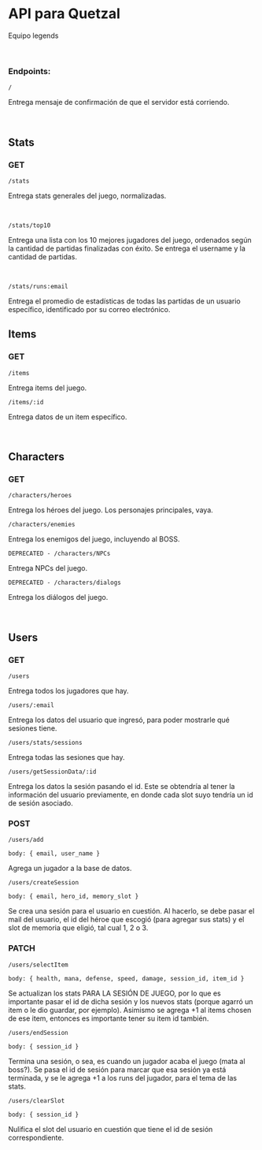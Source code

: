 # API para Quetzal

Equipo legends

<br>

### Endpoints:

`/`

Entrega mensaje de confirmación de que el servidor está corriendo.

<br>

## Stats

### GET

`/stats`

Entrega stats generales del juego, normalizadas.

<br>

`/stats/top10`

Entrega una lista con los 10 mejores jugadores del juego, ordenados según la
cantidad de partidas finalizadas con éxito. Se entrega el username y la cantidad
de partidas.

<br>

`/stats/runs:email`

Entrega el promedio de estadísticas de todas las partidas de un usuario
específico, identificado por su correo electrónico.

## Items

### GET

`/items`

Entrega items del juego.

`/items/:id`

Entrega datos de un item específico.

<br>

## Characters

### GET

`/characters/heroes`

Entrega los héroes del juego. Los personajes principales, vaya.

`/characters/enemies`

Entrega los enemigos del juego, incluyendo al BOSS.

`DEPRECATED - /characters/NPCs`

Entrega NPCs del juego.

`DEPRECATED - /characters/dialogs`

Entrega los diálogos del juego.

<br>

## Users

### GET

`/users`

Entrega todos los jugadores que hay.

`/users/:email`

Entrega los datos del usuario que ingresó, para poder mostrarle qué sesiones
tiene.

`/users/stats/sessions`

Entrega todas las sesiones que hay.

`/users/getSessionData/:id`

Entrega los datos la sesión pasando el id. Este se obtendría al tener la
información del usuario previamente, en donde cada slot suyo tendría un id de
sesión asociado.

### POST

`/users/add`

`body: { email, user_name }`

Agrega un jugador a la base de datos.

`/users/createSession`

`body: { email, hero_id, memory_slot }`

Se crea una sesión para el usuario en cuestión. Al hacerlo, se debe pasar el
mail del usuario, el id del héroe que escogió (para agregar sus stats) y el slot
de memoria que eligió, tal cual 1, 2 o 3.

### PATCH

`/users/selectItem`

`body: { health, mana, defense, speed, damage, session_id, item_id }`

Se actualizan los stats PARA LA SESIÓN DE JUEGO, por lo que es importante pasar
el id de dicha sesión y los nuevos stats (porque agarró un item o le dio
guardar, por ejemplo). Asimismo se agrega +1 al items chosen de ese item,
entonces es importante tener su item id también.

`/users/endSession`

`body: { session_id }`

Termina una sesión, o sea, es cuando un jugador acaba el juego (mata al boss?).
Se pasa el id de sesión para marcar que esa sesión ya está terminada, y se le
agrega +1 a los runs del jugador, para el tema de las stats.

`/users/clearSlot`

`body: { session_id }`

Nulifica el slot del usuario en cuestión que tiene el id de sesión
correspondiente.

<br>
